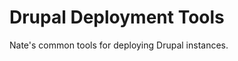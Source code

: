 Drupal Deployment Tools
=======================

Nate's common tools for deploying Drupal instances.


